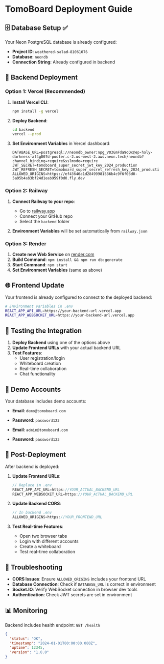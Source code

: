 # TomoBoard Deployment Guide

## 🗄️ Database Setup ✅

Your Neon PostgreSQL database is already configured:
- **Project ID**: `weathered-salad-81061076`
- **Database**: `neondb`
- **Connection String**: Already configured in backend

## 🚀 Backend Deployment

### Option 1: Vercel (Recommended)

1. **Install Vercel CLI**:
   ```bash
   npm install -g vercel
   ```

2. **Deploy Backend**:
   ```bash
   cd backend
   vercel --prod
   ```

3. **Set Environment Variables** in Vercel dashboard:
   ```
   DATABASE_URL=postgresql://neondb_owner:npg_VO3GmFda9qQx@ep-holy-darkness-af4g807d-pooler.c-2.us-west-2.aws.neon.tech/neondb?channel_binding=require&sslmode=require
   JWT_SECRET=tomoboard_super_secret_jwt_key_2024_production
   JWT_REFRESH_SECRET=tomoboard_super_secret_refresh_key_2024_production
   ALLOWED_ORIGINS=https://ef43646a1d28499981536b4c9f6f03d0-5a95b4ab3bf24d1eab959f0d0.fly.dev
   ```

### Option 2: Railway

1. **Connect Railway to your repo**:
   - Go to [railway.app](https://railway.app)
   - Connect your GitHub repo
   - Select the `backend` folder

2. **Environment Variables** will be set automatically from `railway.json`

### Option 3: Render

1. **Create new Web Service** on [render.com](https://render.com)
2. **Build Command**: `npm install && npm run db:generate`
3. **Start Command**: `npm start`
4. **Set Environment Variables** (same as above)

## 🌐 Frontend Update

Your frontend is already configured to connect to the deployed backend:

```bash
# Environment variables in .env
REACT_APP_API_URL=https://your-backend-url.vercel.app
REACT_APP_WEBSOCKET_URL=https://your-backend-url.vercel.app
```

## 🧪 Testing the Integration

1. **Deploy Backend** using one of the options above
2. **Update Frontend URLs** with your actual backend URL
3. **Test Features**:
   - User registration/login
   - Whiteboard creation
   - Real-time collaboration
   - Chat functionality

## 📱 Demo Accounts

Your database includes demo accounts:
- **Email**: `demo@tomoboard.com`
- **Password**: `password123`

- **Email**: `admin@tomoboard.com`  
- **Password**: `password123`

## 🔧 Post-Deployment

After backend is deployed:

1. **Update Frontend URLs**:
   ```javascript
   // Replace in .env
   REACT_APP_API_URL=https://YOUR_ACTUAL_BACKEND_URL
   REACT_APP_WEBSOCKET_URL=https://YOUR_ACTUAL_BACKEND_URL
   ```

2. **Update Backend CORS**:
   ```javascript
   // In backend .env
   ALLOWED_ORIGINS=https://YOUR_FRONTEND_URL
   ```

3. **Test Real-time Features**:
   - Open two browser tabs
   - Login with different accounts
   - Create a whiteboard
   - Test real-time collaboration

## 🐛 Troubleshooting

- **CORS Issues**: Ensure `ALLOWED_ORIGINS` includes your frontend URL
- **Database Connection**: Check if `DATABASE_URL` is correct in environment
- **Socket.IO**: Verify WebSocket connection in browser dev tools
- **Authentication**: Check JWT secrets are set in environment

## 📊 Monitoring

Backend includes health endpoint: `GET /health`
```json
{
  "status": "OK",
  "timestamp": "2024-01-01T00:00:00.000Z",
  "uptime": 12345,
  "version": "1.0.0"
}
```
